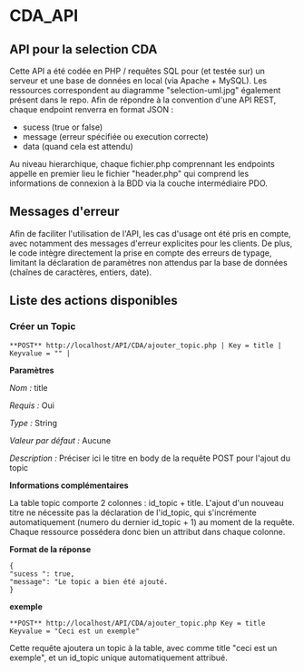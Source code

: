 # CDA_API

## API pour la selection CDA

Cette API a été codée en PHP / requêtes SQL pour (et testée sur) un serveur et une base de données en local (via Apache + MySQL). Les ressources correspondent au diagramme "selection-uml.jpg" également présent dans le repo. Afin de répondre à la convention d'une API REST, chaque endpoint renverra en format JSON :
- sucess (true or false)
- message (erreur spécifiée ou execution correcte)
- data (quand cela est attendu)

Au niveau hierarchique, chaque fichier.php comprennant les endpoints appelle en premier lieu le fichier "header.php" qui comprend les informations de connexion à la BDD via la couche intermédiaire PDO.

## Messages d'erreur

Afin de faciliter l'utilisation de l'API, les cas d'usage ont été pris en compte, avec notamment des messages d'erreur explicites pour les clients. De plus, le code intègre directement la prise en compte des erreurs de typage, limitant la déclaration de paramètres non attendus par la base de données (chaînes de caractères, entiers, date).

## Liste des actions disponibles 

### Créer un Topic

    **POST** http://localhost/API/CDA/ajouter_topic.php | Key = title | Keyvalue = "" |

**Paramètres**

*Nom :*			title

*Requis :*   		Oui

*Type :*			String

*Valeur par défaut :*	Aucune

*Description :*		Préciser ici le titre en body de la requête POST pour l'ajout du topic


**Informations complémentaires**

La table topic comporte 2 colonnes : id_topic + title. L'ajout d'un nouveau titre ne nécessite pas la déclaration de l'id_topic, qui s'incrémente automatiquement (numero du dernier id_topic + 1) au moment de la requête. Chaque ressource possédera donc bien un attribut dans chaque colonne.

**Format de la réponse**

	{
	"sucess ": true, 
	"message": "Le topic a bien été ajouté.
	}

**exemple**

    **POST** http://localhost/API/CDA/ajouter_topic.php Key = title Keyvalue = "Ceci est un exemple"

Cette requête ajoutera un topic à la table, avec comme title "ceci est un exemple", et un id_topic unique automatiquement attribué.
